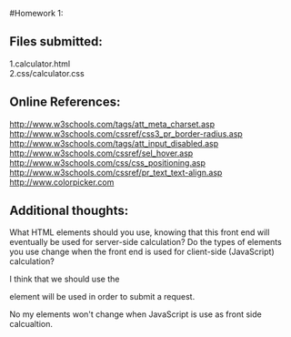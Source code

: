 #Homework 1:
## Files submitted:
1.calculator.html       
2.css/calculator.css
## Online References:
http://www.w3schools.com/tags/att_meta_charset.asp
http://www.w3schools.com/cssref/css3_pr_border-radius.asp
http://www.w3schools.com/tags/att_input_disabled.asp
http://www.w3schools.com/cssref/sel_hover.asp
http://www.w3schools.com/css/css_positioning.asp
http://www.w3schools.com/cssref/pr_text_text-align.asp
http://www.colorpicker.com
## Additional thoughts:
What HTML elements should you use, knowing that this front end will eventually be used for server-side calculation? Do the types of elements you use change when the front end is used for client-side (JavaScript) calculation?

I think that we should use the <form> element will be used in order to submit a request.

No my elements won't change when JavaScript is use as front side calcualtion. 

